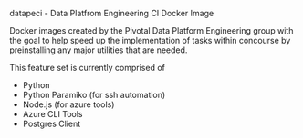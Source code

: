 datapeci - Data Platfrom Engineering CI Docker Image

Docker images created by the Pivotal Data Platform Engineering group
with the goal to help speed up the implementation of tasks within
concourse by preinstalling any major utilities that are needed.

This feature set is currently comprised of 

- Python
- Python Paramiko (for ssh automation)
- Node.js (for azure tools)
- Azure CLI Tools
- Postgres Client
